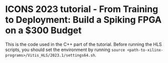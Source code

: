 # ICONS 2023 tutorial - From Training to Deployment: Build a Spiking FPGA on a $300 Budget

This is the code used in the C++ part of the tutorial. Before running the HLS scripts, you should set the environment by running `source <path-to-xilinx-programs>/Vitis_HLS/2023.1/settings64.sh`.
